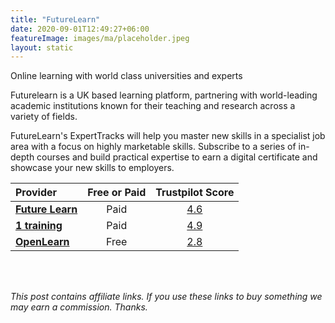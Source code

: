 ```yaml
---
title: "FutureLearn"
date: 2020-09-01T12:49:27+06:00
featureImage: images/ma/placeholder.jpeg
layout: static
---
```


Online learning with world class universities and experts

Futurelearn is a UK based learning platform, partnering with world-leading academic institutions known for their teaching and research across a variety of fields.  

FutureLearn's ExpertTracks will help you master new skills in a specialist job area with a focus on highly marketable skills. Subscribe to a series of in-depth courses and build practical expertise to earn a digital certificate and showcase your new skills to employers.

| Provider      | Free or Paid  |  Trustpilot Score  |
| :-----------          | :--------------:      |  :--------------:         |
| [**Future Learn**](https://www.futurelearn.com/) | Paid | [4.6](https://www.trustpilot.com/review/www.futurelearn.com) | 
| [**1 training**](https://www.1training.org/) | Paid | [4.9](https://www.trustpilot.com/review/1training.org) | 
| [**OpenLearn**](https://www.open.edu/openlearn/) | Free | [2.8](https://www.trustpilot.com/review/www.open.ac.uk) | 
  

<br/><br/>

*This post contains affiliate links. If you use these links to buy something we may
earn a commission. Thanks.*






